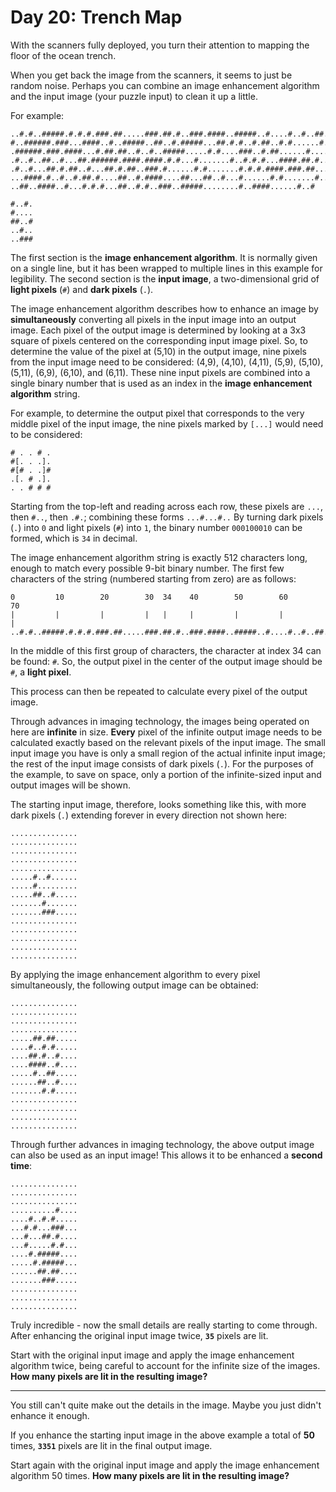 # Day 20: Trench Map

With the scanners fully deployed, you turn their attention to mapping the floor
of the ocean trench.

When you get back the image from the scanners, it seems to just be random
noise. Perhaps you can combine an image enhancement algorithm and the input
image (your puzzle input) to clean it up a little.

For example:

```
..#.#..#####.#.#.#.###.##.....###.##.#..###.####..#####..#....#..#..##..##
#..######.###...####..#..#####..##..#.#####...##.#.#..#.##..#.#......#.###
.######.###.####...#.##.##..#..#..#####.....#.#....###..#.##......#.....#.
.#..#..##..#...##.######.####.####.#.#...#.......#..#.#.#...####.##.#.....
.#..#...##.#.##..#...##.#.##..###.#......#.#.......#.#.#.####.###.##...#..
...####.#..#..#.##.#....##..#.####....##...##..#...#......#.#.......#.....
..##..####..#...#.#.#...##..#.#..###..#####........#..####......#..#

#..#.
#....
##..#
..#..
..###
```

The first section is the **image enhancement algorithm**. It is normally given
on a single line, but it has been wrapped to multiple lines in this example for
legibility. The second section is the **input image**, a two-dimensional grid
of **light pixels** (`#`) and **dark pixels** (`.`).

The image enhancement algorithm describes how to enhance an image by
**simultaneously** converting all pixels in the input image into an output
image.  Each pixel of the output image is determined by looking at a 3x3 square
of pixels centered on the corresponding input image pixel. So, to determine the
value of the pixel at (5,10) in the output image, nine pixels from the input
image need to be considered: (4,9), (4,10), (4,11), (5,9), (5,10), (5,11),
(6,9), (6,10), and (6,11). These nine input pixels are combined into a single
binary number that is used as an index in the **image enhancement algorithm**
string.

For example, to determine the output pixel that corresponds to the very middle
pixel of the input image, the nine pixels marked by `[...]` would need to be
considered:

```
# . . # .
#[. . .].
#[# . .]#
.[. # .].
. . # # #
```

Starting from the top-left and reading across each row, these pixels are `...`,
then `#..`, then `.#.`; combining these forms `...#...#..` By turning dark
pixels (`.`) into `0` and light pixels (`#`) into `1`, the binary number
`000100010` can be formed, which is `34` in decimal.

The image enhancement algorithm string is exactly 512 characters long, enough
to match every possible 9-bit binary number. The first few characters of the
string (numbered starting from zero) are as follows:

```
0         10        20        30  34    40        50        60        70
|         |         |         |   |     |         |         |         |
..#.#..#####.#.#.#.###.##.....###.##.#..###.####..#####..#....#..#..##..##
```

In the middle of this first group of characters, the character at index 34 can
be found: `#`. So, the output pixel in the center of the output image should be
`#`, a **light pixel**.

This process can then be repeated to calculate every pixel of the output image.

Through advances in imaging technology, the images being operated on here are
**infinite** in size. **Every** pixel of the infinite output image needs to be
calculated exactly based on the relevant pixels of the input image. The small
input image you have is only a small region of the actual infinite input image;
the rest of the input image consists of dark pixels (`.`). For the purposes of
the example, to save on space, only a portion of the infinite-sized input and
output images will be shown.

The starting input image, therefore, looks something like this, with more dark
pixels (`.`) extending forever in every direction not shown here:

```
...............
...............
...............
...............
...............
.....#..#......
.....#.........
.....##..#.....
.......#.......
.......###.....
...............
...............
...............
...............
...............
```

By applying the image enhancement algorithm to every pixel simultaneously, the
following output image can be obtained:

```
...............
...............
...............
...............
.....##.##.....
....#..#.#.....
....##.#..#....
....####..#....
.....#..##.....
......##..#....
.......#.#.....
...............
...............
...............
...............
```

Through further advances in imaging technology, the above output image can also
be used as an input image! This allows it to be enhanced a **second time**:

```
...............
...............
...............
..........#....
....#..#.#.....
...#.#...###...
...#...##.#....
...#.....#.#...
....#.#####....
.....#.#####...
......##.##....
.......###.....
...............
...............
...............
```

Truly incredible - now the small details are really starting to come through.
After enhancing the original input image twice, **`35`** pixels are lit.

Start with the original input image and apply the image enhancement algorithm
twice, being careful to account for the infinite size of the images. **How many
pixels are lit in the resulting image?**

---

You still can't quite make out the details in the image. Maybe you just didn't
enhance it enough.

If you enhance the starting input image in the above example a total of **50**
times, **`3351`** pixels are lit in the final output image.

Start again with the original input image and apply the image enhancement
algorithm 50 times. **How many pixels are lit in the resulting image?**
